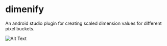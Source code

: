 # dimenify
An android studio plugin for creating scaled dimension values for different pixel buckets.








![Alt Text](https://github.com/humblerookie/dimenify/blob/master/dimenify.gif)

